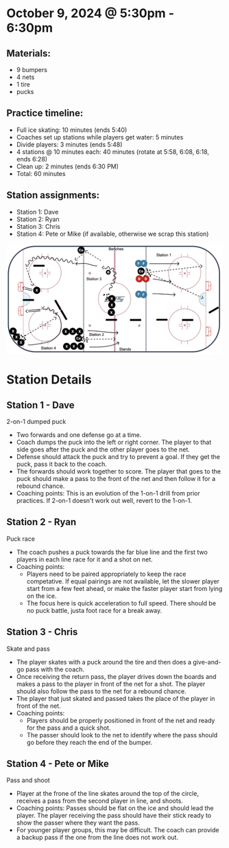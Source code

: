 
# October 9, 2024 @ 5:30pm - 6:30pm

## Materials:
- 9 bumpers
- 4 nets 
- 1 tire
- pucks

## Practice timeline:
- Full ice skating: 10 minutes (ends 5:40)
- Coaches set up stations while players get water: 5 minutes
- Divide players: 3 minutes (ends 5:48)
- 4 stations @ 10 minutes each: 40 minutes (rotate at 5:58, 6:08, 6:18, ends 6:28)
- Clean up: 2 minutes (ends 6:30 PM)
- Total: 60 minutes

## Station assignments:
- Station 1: Dave
- Station 2: Ryan
- Station 3: Chris
- Station 4: Pete or Mike (if available, otherwise we scrap this station)

<img src="https://github.com/salter14/hockey/blob/main/drill_diagrams/Practice_layout_20241009.png" alt="alt" width="600px">

# Station Details

## Station 1 - Dave
2-on-1 dumped puck
- Two forwards and one defense go at a time.
- Coach dumps the puck into the left or right corner. The player to that side goes after the puck and the other player goes to the net.
- Defense should attack the puck and try to prevent a goal. If they get the puck, pass it back to the coach.
- The forwards should work together to score. The player that goes to the puck should make a pass to the front of the net and then follow it for a rebound chance.
- Coaching points: This is an evolution of the 1-on-1 drill from prior practices. If 2-on-1 doesn't work out well, revert to the 1-on-1.

## Station 2 - Ryan
Puck race
- The coach pushes a puck towards the far blue line and the first two players in each line race for it and a shot on net.
- Coaching points:
    - Players need to be paired appropriately to keep the race competative. If equal pairings are not available, let the slower player start from a few feet ahead, or make the faster player start from lying on the ice.
    - The focus here is quick acceleration to full speed. There should be no puck battle, justa foot race for a break away.

## Station 3 - Chris
Skate and pass
- The player skates with a puck around the tire and then does a give-and-go pass with the coach. 
- Once receiving the return pass, the player drives down the boards and makes a pass to the player in front of the net for a shot. The player should also follow the pass to the net for a rebound chance.
- The player that just skated and passed takes the place of the player in front of the net.
- Coaching points:
    - Players should be properly positioned in front of the net and ready for the pass and a quick shot.
    - The passer should look to the net to identify where the pass should go before they reach the end of the bumper.


## Station 4 - Pete or Mike
Pass and shoot
- Player at the frone of the line skates around the top of the circle, receives a pass from the second player in line, and shoots.
- Coaching points: Passes should be flat on the ice and should lead the player. The player receiving the pass should have their stick ready to show the passer where they want the pass.
- For younger player groups, this may be difficult. The coach can provide a backup pass if the one from the line does not work out.
